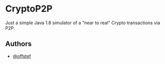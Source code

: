 
# CryptoP2P

Just a simple Java 1.8 simulator of a "near to real" Crypto transactions via P2P.


## Authors

- [@offstef](https://www.github.com/offstef)

